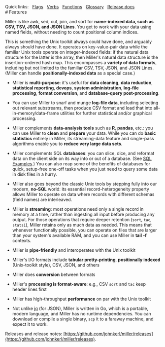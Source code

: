 <!---  PLEASE DO NOT EDIT DIRECTLY. EDIT THE .md.in FILE PLEASE. --->
<div>
<span class="quicklinks">
Quick links:
&nbsp;
<a class="quicklink" href="../reference-main-flag-list/index.html">Flags</a>
&nbsp;
<a class="quicklink" href="../reference-verbs/index.html">Verbs</a>
&nbsp;
<a class="quicklink" href="../reference-dsl-builtin-functions/index.html">Functions</a>
&nbsp;
<a class="quicklink" href="../glossary/index.html">Glossary</a>
&nbsp;
<a class="quicklink" href="../release-docs/index.html">Release docs</a>
</span>
</div>
# Features

Miller is like awk, sed, cut, join, and sort for **name-indexed data, such as
CSV, TSV, JSON, and JSON Lines**. You get to work with your data using named
fields, without needing to count positional column indices.

This is something the Unix toolkit always could have done, and arguably always
should have done.  It operates on key-value-pair data while the familiar Unix
tools operate on integer-indexed fields: if the natural data structure for the
latter is the array, then Miller's natural data structure is the
insertion-ordered hash map.  This encompasses a **variety of data formats**,
including but not limited to the familiar CSV, TSV, JSON, and JSON Lines.
(Miller can handle **positionally-indexed data** as a special case.)

* Miller is **multi-purpose**: it's useful for **data cleaning**, **data reduction**, **statistical reporting**, **devops**, **system administration**, **log-file processing**, **format conversion**, and **database-query post-processing**.

* You can use Miller to snarf and munge **log-file data**, including selecting out relevant substreams, then produce CSV format and load that into all-in-memory/data-frame utilities for further statistical and/or graphical processing.

* Miller complements **data-analysis tools** such as **R**, **pandas**, etc.: you can use Miller to **clean** and **prepare** your data. While you can do **basic statistics** entirely in Miller, its streaming-data feature and single-pass algorithms enable you to **reduce very large data sets**.

* Miller complements SQL **databases**: you can slice, dice, and reformat data on the client side on its way into or out of a database.  (See [SQL Examples](sql-examples.md).) You can also reap some of the benefits of databases for quick, setup-free one-off tasks when you just need to query some data in disk files in a hurry.

* Miller also goes beyond the classic Unix tools by stepping fully into our modern, **no-SQL** world: its essential record-heterogeneity property allows Miller to operate on data where records with different schemas (field names) are interleaved.

* Miller is **streaming**: most operations need only a single record in memory at a time, rather than ingesting all input before producing any output.  For those operations that require deeper retention (`sort`, `tac`, `stats1`), Miller retains only as much data as needed.  This means that whenever functionally possible, you can operate on files that are larger than your system's available RAM, and you can use Miller in **tail -f** contexts.

* Miller is **pipe-friendly** and interoperates with the Unix toolkit

* Miller's I/O formats include **tabular pretty-printing**, **positionally indexed** (Unix-toolkit style), CSV, JSON, and others

* Miller does **conversion** between formats

* Miller's **processing is format-aware**: e.g., CSV `sort` and `tac` keep header lines first

* Miller has high-throughput **performance** on par with the Unix toolkit

* Not unlike [jq](https://stedolan.github.io/jq/) (for JSON), Miller is written in Go, which is a portable, modern language, and Miller has no runtime dependencies.  You can download or compile a single binary, `scp` it to a faraway machine, and expect it to work.

Releases and release notes: [https://github.com/johnkerl/miller/releases](https://github.com/johnkerl/miller/releases).
